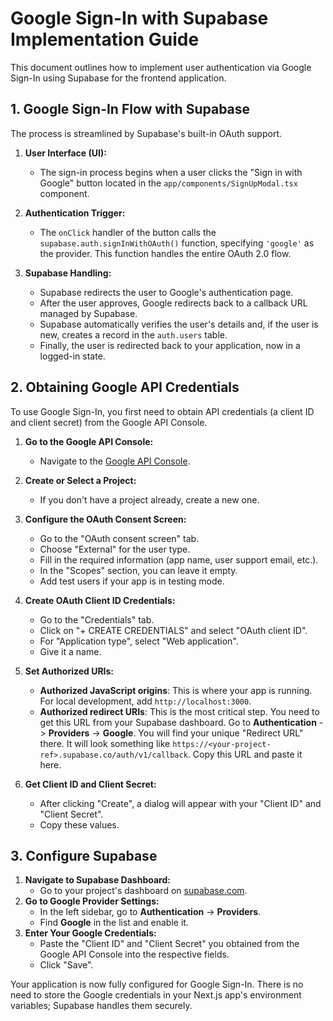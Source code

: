 # Google Sign-In with Supabase Implementation Guide

This document outlines how to implement user authentication via Google Sign-In using Supabase for the frontend application.

## 1. Google Sign-In Flow with Supabase

The process is streamlined by Supabase's built-in OAuth support.

1.  **User Interface (UI):**
    *   The sign-in process begins when a user clicks the "Sign in with Google" button located in the `app/components/SignUpModal.tsx` component.

2.  **Authentication Trigger:**
    *   The `onClick` handler of the button calls the `supabase.auth.signInWithOAuth()` function, specifying `'google'` as the provider. This function handles the entire OAuth 2.0 flow.

3.  **Supabase Handling:**
    *   Supabase redirects the user to Google's authentication page.
    *   After the user approves, Google redirects back to a callback URL managed by Supabase.
    *   Supabase automatically verifies the user's details and, if the user is new, creates a record in the `auth.users` table.
    *   Finally, the user is redirected back to your application, now in a logged-in state.

## 2. Obtaining Google API Credentials

To use Google Sign-In, you first need to obtain API credentials (a client ID and client secret) from the Google API Console.

1.  **Go to the Google API Console:**
    *   Navigate to the [Google API Console](https://console.developers.google.com/apis/credentials).

2.  **Create or Select a Project:**
    *   If you don't have a project already, create a new one.

3.  **Configure the OAuth Consent Screen:**
    *   Go to the "OAuth consent screen" tab.
    *   Choose "External" for the user type.
    *   Fill in the required information (app name, user support email, etc.).
    *   In the "Scopes" section, you can leave it empty.
    *   Add test users if your app is in testing mode.

4.  **Create OAuth Client ID Credentials:**
    *   Go to the "Credentials" tab.
    *   Click on "+ CREATE CREDENTIALS" and select "OAuth client ID".
    *   For "Application type", select "Web application".
    *   Give it a name.

5.  **Set Authorized URIs:**
    *   **Authorized JavaScript origins**: This is where your app is running. For local development, add `http://localhost:3000`.
    *   **Authorized redirect URIs**: This is the most critical step. You need to get this URL from your Supabase dashboard. Go to **Authentication** -> **Providers** -> **Google**. You will find your unique "Redirect URL" there. It will look something like `https://<your-project-ref>.supabase.co/auth/v1/callback`. Copy this URL and paste it here.

6.  **Get Client ID and Client Secret:**
    *   After clicking "Create", a dialog will appear with your "Client ID" and "Client Secret".
    *   Copy these values.

## 3. Configure Supabase

1.  **Navigate to Supabase Dashboard:**
    *   Go to your project's dashboard on [supabase.com](https://supabase.com/).
2.  **Go to Google Provider Settings:**
    *   In the left sidebar, go to **Authentication** -> **Providers**.
    *   Find **Google** in the list and enable it.
3.  **Enter Your Google Credentials:**
    *   Paste the "Client ID" and "Client Secret" you obtained from the Google API Console into the respective fields.
    *   Click "Save".

Your application is now fully configured for Google Sign-In. There is no need to store the Google credentials in your Next.js app's environment variables; Supabase handles them securely. 
